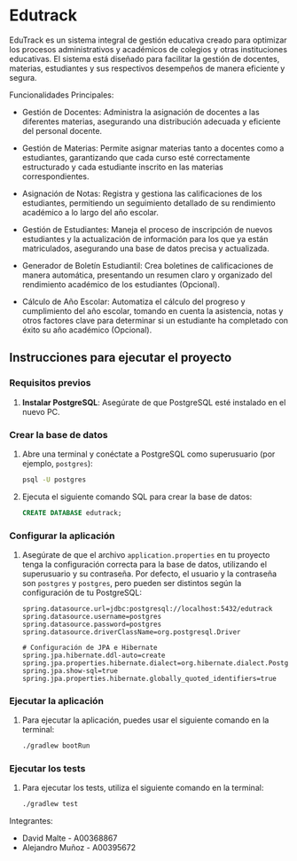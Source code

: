 # Edutrack
EduTrack es un sistema integral de gestión educativa creado para optimizar los procesos administrativos y académicos de colegios y otras instituciones educativas. El sistema está diseñado para facilitar la gestión de docentes, materias, estudiantes y sus respectivos desempeños de manera eficiente y segura.

Funcionalidades Principales:
* Gestión de Docentes: Administra la asignación de docentes a las diferentes materias, asegurando una distribución adecuada y eficiente del personal docente.

* Gestión de Materias: Permite asignar materias tanto a docentes como a estudiantes, garantizando que cada curso esté correctamente estructurado y cada estudiante inscrito en las materias correspondientes.

* Asignación de Notas: Registra y gestiona las calificaciones de los estudiantes, permitiendo un seguimiento detallado de su rendimiento académico a lo largo del año escolar.

* Gestión de Estudiantes: Maneja el proceso de inscripción de nuevos estudiantes y la actualización de información para los que ya están matriculados, asegurando una base de datos precisa y actualizada.

* Generador de Boletín Estudiantil: Crea boletines de calificaciones de manera automática, presentando un resumen claro y organizado del rendimiento académico de los estudiantes (Opcional).
  
* Cálculo de Año Escolar: Automatiza el cálculo del progreso y cumplimiento del año escolar, tomando en cuenta la asistencia, notas y otros factores clave para determinar si un estudiante ha completado con éxito su año académico (Opcional).

## Instrucciones para ejecutar el proyecto

### Requisitos previos
1. **Instalar PostgreSQL**: Asegúrate de que PostgreSQL esté instalado en el nuevo PC.

### Crear la base de datos
1. Abre una terminal y conéctate a PostgreSQL como superusuario (por ejemplo, `postgres`):

    ```sh
    psql -U postgres
    ```

2. Ejecuta el siguiente comando SQL para crear la base de datos:

    ```sql
    CREATE DATABASE edutrack;
    ```

### Configurar la aplicación
1. Asegúrate de que el archivo `application.properties` en tu proyecto tenga la configuración correcta para la base de datos, utilizando el superusuario y su contraseña. Por defecto, el usuario y la contraseña son `postgres` y `postgres`, pero pueden ser distintos según la configuración de tu PostgreSQL:

    ```java-properties
    spring.datasource.url=jdbc:postgresql://localhost:5432/edutrack
    spring.datasource.username=postgres
    spring.datasource.password=postgres
    spring.datasource.driverClassName=org.postgresql.Driver

    # Configuración de JPA e Hibernate
    spring.jpa.hibernate.ddl-auto=create
    spring.jpa.properties.hibernate.dialect=org.hibernate.dialect.PostgreSQLDialect
    spring.jpa.show-sql=true
    spring.jpa.properties.hibernate.globally_quoted_identifiers=true
    ```

### Ejecutar la aplicación
1. Para ejecutar la aplicación, puedes usar el siguiente comando en la terminal:

    ```sh
    ./gradlew bootRun
    ```

### Ejecutar los tests
1. Para ejecutar los tests, utiliza el siguiente comando en la terminal:

    ```sh
    ./gradlew test
    ```


Integrantes:
* David Malte - A00368867
* Alejandro Muñoz - A00395672
